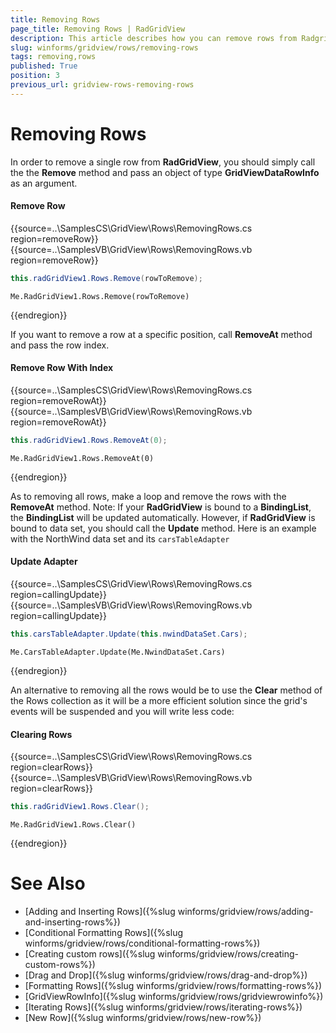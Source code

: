 ```yaml
---
title: Removing Rows
page_title: Removing Rows | RadGridView
description: This article describes how you can remove rows from RadgridView at runtime.
slug: winforms/gridview/rows/removing-rows
tags: removing,rows
published: True
position: 3
previous_url: gridview-rows-removing-rows
---
```


# Removing Rows

In order to remove a single row from __RadGridView__, you should simply call the the __Remove__ method and pass an object of type __GridViewDataRowInfo__ as an argument.

#### Remove Row

{{source=..\SamplesCS\GridView\Rows\RemovingRows.cs region=removeRow}} 
{{source=..\SamplesVB\GridView\Rows\RemovingRows.vb region=removeRow}} 

````C#
this.radGridView1.Rows.Remove(rowToRemove);

````
````VB.NET
Me.RadGridView1.Rows.Remove(rowToRemove)

````

{{endregion}} 

If you want to remove a row at a specific position, call __RemoveAt__ method and pass the row index.

#### Remove Row With Index

{{source=..\SamplesCS\GridView\Rows\RemovingRows.cs region=removeRowAt}} 
{{source=..\SamplesVB\GridView\Rows\RemovingRows.vb region=removeRowAt}} 

````C#
this.radGridView1.Rows.RemoveAt(0);

````
````VB.NET
Me.RadGridView1.Rows.RemoveAt(0)

````

{{endregion}} 

As to removing all rows, make a loop and remove the rows with the __RemoveAt__ method. Note: If your __RadGridView__ is bound to a __BindingList__, the __BindingList__ will be updated automatically. However, if __RadGridView__ is bound to data set, you should call the __Update__ method. Here is an example with the NorthWind data set and its `carsTableAdapter`

#### Update Adapter

{{source=..\SamplesCS\GridView\Rows\RemovingRows.cs region=callingUpdate}} 
{{source=..\SamplesVB\GridView\Rows\RemovingRows.vb region=callingUpdate}} 

````C#
this.carsTableAdapter.Update(this.nwindDataSet.Cars);

````
````VB.NET
Me.CarsTableAdapter.Update(Me.NwindDataSet.Cars)

````

{{endregion}} 

An alternative to removing all the rows would be to use the __Clear__ method of the Rows collection as it will be a more efficient solution since the grid's events will be suspended and you will write less code:

#### Clearing Rows

{{source=..\SamplesCS\GridView\Rows\RemovingRows.cs region=clearRows}} 
{{source=..\SamplesVB\GridView\Rows\RemovingRows.vb region=clearRows}} 

````C#
this.radGridView1.Rows.Clear();

````
````VB.NET
Me.RadGridView1.Rows.Clear()

````

{{endregion}}

# See Also

* [Adding and Inserting Rows]({%slug winforms/gridview/rows/adding-and-inserting-rows%})
* [Conditional Formatting Rows]({%slug winforms/gridview/rows/conditional-formatting-rows%})
* [Creating custom rows]({%slug winforms/gridview/rows/creating-custom-rows%})
* [Drag and Drop]({%slug winforms/gridview/rows/drag-and-drop%})
* [Formatting Rows]({%slug winforms/gridview/rows/formatting-rows%})
* [GridViewRowInfo]({%slug winforms/gridview/rows/gridviewrowinfo%})
* [Iterating Rows]({%slug winforms/gridview/rows/iterating-rows%})
* [New Row]({%slug winforms/gridview/rows/new-row%})

